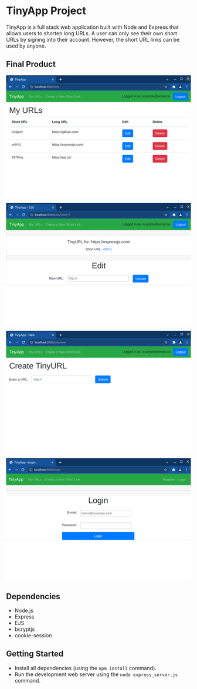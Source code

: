 # TinyApp Project

TinyApp is a full stack web application built with Node and Express that allows users to shorten long URLs. A user can only see their own short URLs by signing into their account. However, the short URL links can be used by anyone.

## Final Product

!["screenshot of URLs page"](https://github.com/timothy-chan2/tinyapp/blob/main/docs/urls-page.png?raw=true)

!["screenshot of edit page"](https://github.com/timothy-chan2/tinyapp/blob/main/docs/edit-page.png?raw=true)

!["screenshot of create new TinyURL page"](https://github.com/timothy-chan2/tinyapp/blob/main/docs/new-page.png?raw=true)

!["screenshot of login page"](https://github.com/timothy-chan2/tinyapp/blob/main/docs/login-page.png?raw=true)

## Dependencies

- Node.js
- Express
- EJS
- bcryptjs
- cookie-session

## Getting Started

- Install all dependencies (using the `npm install` command).
- Run the development web server using the `node express_server.js` command.